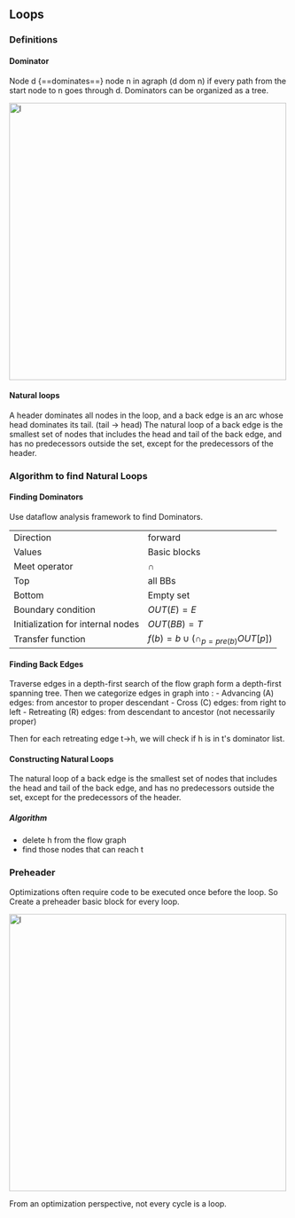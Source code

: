 

## Loops

### Definitions

#### Dominator

Node d {==dominates==} node n in agraph (d dom n) if every path from the start node to n goes through d. Dominators can be organized as a tree.

<img src="../images/Dtree.png" alt="l" style="width:500px;"/> 


#### Natural loops


A header dominates all nodes in the loop, and a back edge is an arc whose head dominates its tail. (tail -> head) The natural loop of a back edge is the smallest set of nodes that includes the head and tail of the back edge, and has no predecessors outside the set, except for the predecessors of the header. 


### Algorithm to find Natural Loops 

#### Finding Dominators

Use dataflow analysis framework to find Dominators.

|||
|-|-|
|Direction|forward|
|Values|Basic blocks|
|Meet operator|$\cap$|
|Top|all BBs|
|Bottom|Empty set|
|Boundary condition| $OUT(E) = E$|
|Initialization for internal nodes|$OUT(BB) = T$|
|Transfer function|$f(b) = {b} \cup (\cap_{p = pre(b)}OUT[p])$|


#### Finding Back Edges
Traverse edges in a depth-first search of the flow graph form a depth-first spanning tree. Then we categorize edges in graph into :
    - Advancing (A) edges: from ancestor to proper descendant
    - Cross (C) edges: from right to left
    - Retreating (R) edges: from descendant to ancestor (not necessarily proper)


Then for each retreating edge t->h, we will check if h is in t's dominator list. 


#### Constructing Natural Loops

The natural loop of a back edge is the smallest set of nodes that includes the head and tail of the back edge, and has no predecessors outside the set, except for the predecessors of the header.

##### Algorithm

- delete h from the flow graph
- find those nodes that can reach t

### Preheader
Optimizations often require code to be executed
once before the loop. So Create a preheader basic block for every loop.


<img src="../images/preheader.png" alt="l" style="width:500px;"/> 


From an optimization perspective, not every cycle is a loop. 